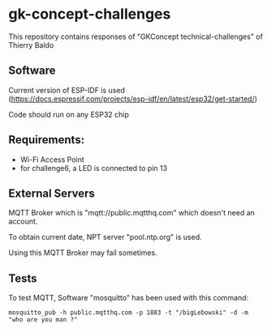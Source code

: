 # gk-concept-challenges

This repository contains responses of "GKConcept technical-challenges" of Thierry Baldo

## Software

Current version of ESP-IDF is used
(https://docs.espressif.com/projects/esp-idf/en/latest/esp32/get-started/)

Code should run on any ESP32 chip

## Requirements:

* Wi-Fi Access Point
* for challenge6, a LED is connected to pin 13

## External Servers

MQTT Broker which is "mqtt://public.mqtthq.com" which doesn't need an account.

To obtain current date, NPT server "pool.ntp.org" is used.

Using this MQTT Broker may fail sometimes.

## Tests

To test MQTT, Software "mosquitto" has been used with this command:

`mosquitto_pub -h public.mqtthq.com -p 1883 -t "/bigLebowski" -d -m "who are you man ?"`
